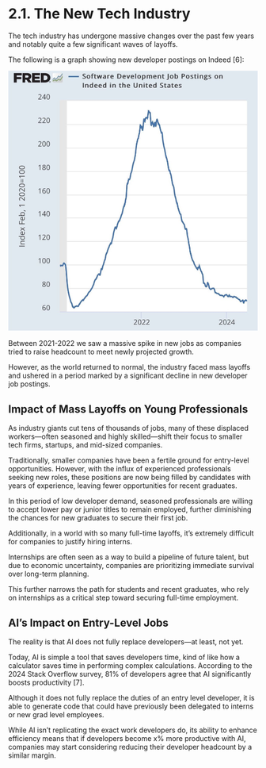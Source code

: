 # 2.1. The New Tech Industry

The tech industry has undergone massive changes over the past few years and notably quite a few significant waves of layoffs.

The following is a graph showing new developer postings on Indeed [6]:

![Indeed Jobs](./img/indeed-jobs.jpeg)

Between 2021-2022 we saw a massive spike in new jobs as companies tried to raise headcount to meet newly projected growth.

However, as the world returned to normal, the industry faced mass layoffs and ushered in a period marked by a significant decline in new developer job postings.

## Impact of Mass Layoffs on Young Professionals

As industry giants cut tens of thousands of jobs, many of these displaced workers—often seasoned and highly skilled—shift their focus to smaller tech firms, startups, and mid-sized companies.

Traditionally, smaller companies have been a fertile ground for entry-level opportunities. However, with the influx of experienced professionals seeking new roles, these positions are now being filled by candidates with years of experience, leaving fewer opportunities for recent graduates.

In this period of low developer demand, seasoned professionals are willing to accept lower pay or junior titles to remain employed, further diminishing the chances for new graduates to secure their first job.

Additionally, in a world with so many full-time layoffs, it’s extremely difficult for companies to justify hiring interns.

Internships are often seen as a way to build a pipeline of future talent, but due to economic uncertainty, companies are prioritizing immediate survival over long-term planning.

This further narrows the path for students and recent graduates, who rely on internships as a critical step toward securing full-time employment.

## AI’s Impact on Entry-Level Jobs

The reality is that AI does not fully replace developers—at least, not yet.

Today, AI is simple a tool that saves developers time, kind of like how a calculator saves time in performing complex calculations. According to the 2024 Stack Overflow survey, 81% of developers agree that AI significantly boosts productivity [7].

Although it does not fully replace the duties of an entry level developer, it is able to generate code that could have previously been delegated to interns or new grad level employees.

While AI isn’t replicating the exact work developers do, its ability to enhance efficiency means that if developers become x% more productive with AI, companies may start considering reducing their developer headcount by a similar margin.
